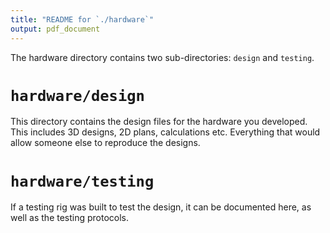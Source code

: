 ```yaml
---
title: "README for `./hardware`"
output: pdf_document
---
```


The hardware directory contains two sub-directories: `design` and `testing`.

# `hardware/design`

This directory contains the design files for the hardware you developed. This includes 3D designs, 2D plans, calculations etc. Everything that would allow someone else to reproduce the designs. 

# `hardware/testing`

If a testing rig was built to test the design, it can be documented here, as well as the testing protocols. 